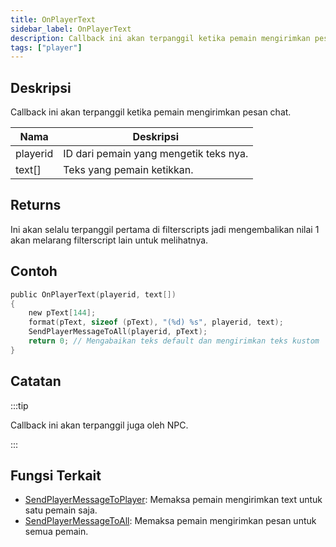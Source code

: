 ```yaml
---
title: OnPlayerText
sidebar_label: OnPlayerText
description: Callback ini akan terpanggil ketika pemain mengirimkan pesan chat.
tags: ["player"]
---
```


## Deskripsi

Callback ini akan terpanggil ketika pemain mengirimkan pesan chat.

| Nama     | Deskripsi                              |
| -------- | -------------------------------------- |
| playerid | ID dari pemain yang mengetik teks nya. |
| text[]   | Teks yang pemain ketikkan.             |

## Returns

Ini akan selalu terpanggil pertama di filterscripts jadi mengembalikan nilai 1 akan melarang filterscript lain untuk melihatnya.

## Contoh

```c
public OnPlayerText(playerid, text[])
{
    new pText[144];
    format(pText, sizeof (pText), "(%d) %s", playerid, text);
    SendPlayerMessageToAll(playerid, pText);
    return 0; // Mengabaikan teks default dan mengirimkan teks kustom
}
```

## Catatan

:::tip

Callback ini akan terpanggil juga oleh NPC.

:::

## Fungsi Terkait

- [SendPlayerMessageToPlayer](../functions/SendPlayerMessageToPlayer.md): Memaksa pemain mengirimkan text untuk satu pemain saja.
- [SendPlayerMessageToAll](../functions/SendPlayerMessageToAll.md): Memaksa pemain mengirimkan pesan untuk semua pemain.
